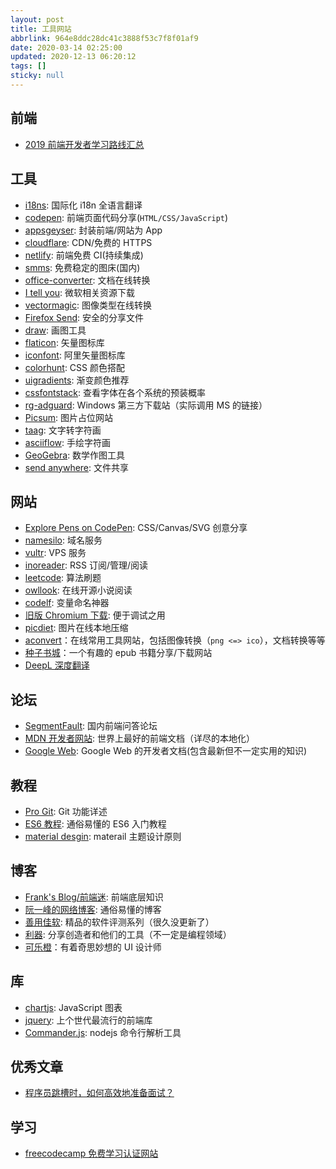 ```yaml
---
layout: post
title: 工具网站
abbrlink: 964e8ddc28dc41c3888f53c7f8f01af9
date: 2020-03-14 02:25:00
updated: 2020-12-13 06:20:12
tags: []
sticky: null
---
```


## 前端

- [2019 前端开发者学习路线汇总](https://frontendmasters.com/books/front-end-handbook/2019/)

## 工具

- [i18ns](https://i18ns.com/): 国际化 i18n 全语言翻译
- [codepen](https://codepen.io/): 前端页面代码分享(`HTML/CSS/JavaScript`)
- [appsgeyser](https://www.appsgeyser.com/): 封装前端/网站为 App
- [cloudflare](https://www.cloudflare.com/): CDN/免费的 HTTPS
- [netlify](https://www.netlify.com/): 前端免费 CI(持续集成)
- [smms](https://sm.ms/): 免费稳定的图床(国内)
- [office-converter](https://cn.office-converter.com/Online-Document-Converter): 文档在线转换
- [I tell you](https://msdn.itellyou.cn/): 微软相关资源下载
- [vectormagic](https://vectormagic.com/): 图像类型在线转换
- [Firefox Send](https://send.firefox.com/): 安全的分享文件
- [draw](https://www.draw.io/): 画图工具
- [flaticon](https://www.flaticon.com/): 矢量图标库
- [iconfont](https://www.iconfont.cn/): 阿里矢量图标库
- [colorhunt](https://colorhunt.co/): CSS 颜色搭配
- [uigradients](https://uigradients.com/): 渐变颜色推荐
- [cssfontstack](https://www.cssfontstack.com/): 查看字体在各个系统的预装概率
- [rg-adguard](https://tb.rg-adguard.net/): Windows 第三方下载站（实际调用 MS 的链接）
- [Picsum](https://picsum.photos/): 图片占位网站
- [taag](http://patorjk.com/software/taag/): 文字转字符画
- [asciiflow](http://asciiflow.com/): 手绘字符画
- [GeoGebra](https://www.geogebra.org/): 数学作图工具
- [send anywhere](https://send-anywhere.com/): 文件共享

## 网站

- [Explore Pens on CodePen](https://codepen.io/pens/): CSS/Canvas/SVG 创意分享
- [namesilo](https://www.namesilo.com/): 域名服务
- [vultr](https://www.vultr.com/): VPS 服务
- [inoreader](https://www.inoreader.com/): RSS 订阅/管理/阅读
- [leetcode](https://leetcode.com/problemset/all/): 算法刷题
- [owllook](https://www.owllook.net/): 在线开源小说阅读
- [codelf](https://unbug.github.io/codelf/): 变量命名神器
- [旧版 Chromium 下载](https://sourceforge.net/projects/crportable/files/): 便于调试之用
- [picdiet](https://www.picdiet.com/zh-cn): 图片在线本地压缩
- [aconvert](https://www.aconvert.com/)：在线常用工具网站，包括图像转换（`png <=> ico`），文档转换等等
- [种子书城](https://zhongzisc.blogspot.com/)：一个有趣的 epub 书籍分享/下载网站
- [DeepL 深度翻译](https://www.deepl.com/translator)

## 论坛

- [SegmentFault](https://segmentfault.com/): 国内前端问答论坛
- [MDN 开发者网站](https://developer.mozilla.org/zh-CN/): 世界上最好的前端文档（详尽的本地化）
- [Google Web](https://developers.google.com/web/): Google Web 的开发者文档(包含最新但不一定实用的知识)

## 教程

- [Pro Git](https://git-scm.com/book/zh/v1): Git 功能详述
- [ES6 教程](http://es6.ruanyifeng.com/): 通俗易懂的 ES6 入门教程
- [material desgin](https://material.io/design/): materail 主题设计原则

## 博客

- [Frank's Blog/前端迷](http://ru23.com/): 前端底层知识
- [阮一峰的网络博客](http://www.ruanyifeng.com/blog/): 通俗易懂的博客
- [善用佳软](http://xbeta.info/): 精品的软件评测系列（很久没更新了）
- [利器](https://liqi.io/): 分享创造者和他们的工具（不一定是编程领域）
- [可乐橙](https://colachan.com/)：有着奇思妙想的 UI 设计师

## 库

- [chartjs](https://www.chartjs.org/): JavaScript 图表
- [jquery](https://jquery.com/): 上个世代最流行的前端库
- [Commander.js](https://github.com/tj/commander.js/blob/master/Readme_zh-CN.md): nodejs 命令行解析工具

## 优秀文章

- [程序员跳槽时，如何高效地准备面试？](https://juejin.im/post/5aa0d65a5188251880387b01)

## 学习

- [freecodecamp 免费学习认证网站](https://www.freecodecamp.org/learn/front-end-libraries/react/create-a-simple-jsx-element)
